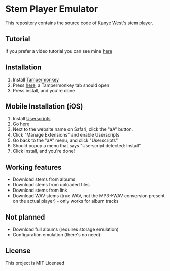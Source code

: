 # Stem Player Emulator

This repository contains the source code of Kanye West's stem player.

## Tutorial

If you prefer a video tutorial you can see mine [here](https://www.youtube.com/watch?v=QqBiKZmr5rw)

## Installation

1. Install [Tampermonkey](https://www.tampermonkey.net/)
2. Press [here](https://github.com/krystalgamer/stem-player-emulator/raw/master/stem_emulator.user.js), a Tampermonkey tab should open
3. Press install, and you're done

## Mobile Installation (iOS)
1. Install [Userscripts](https://apps.apple.com/us/app/userscripts/id1463298887)
2. Go [here](https://github.com/krystalgamer/stem-player-emulator/raw/master/stem_emulator.user.js)
3. Next to the website name on Safari, click the "aA" button.
4. Click "Manage Extensions" and enable Userscripts
5. Go back to the "aA" menu, and click "Userscripts"
6. Should popup a menu that says "Userscript detected: Install"
7. Click Install, and you're done!


## Working features

- Download stems from albums
- Download stems from uploaded files
- Download stems from link
- Download WAV stems (true WAV, not the MP3->WAV conversion present on the actual player) - only works for album tracks

## Not planned

- Download full albums (requires storage emulation)
- Configuration emulation (there's no need)

## License

This project is MIT Licensed

